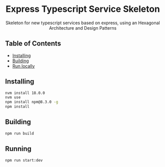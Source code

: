 <h1 align="center">Express Typescript Service Skeleton</h1>

<p align="center">
  Skeleton for new typescript services based on express, using an Hexagonal Architecture and Design Patterns
</p>


## Table of Contents

- [Installing](#installing)
- [Building](#building)
- [Run locally](#Running)

## Installing

```bash
nvm install 18.0.0
nvm use
npm install npm@8.3.0 -g
npm install
```

## Building

```bash
npm run build
```
## Running

```bash
npm run start:dev
```
